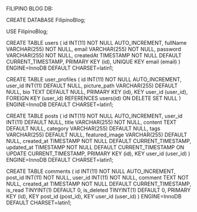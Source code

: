 FILIPINO BLOG DB:


CREATE DATABASE FilipinoBlog;

USE FilipinoBlog;

CREATE TABLE users (
    id INT(11) NOT NULL AUTO_INCREMENT,
    fullName VARCHAR(255) NOT NULL,
    email VARCHAR(255) NOT NULL,
    password VARCHAR(255) NOT NULL,
    createdAt TIMESTAMP NOT NULL DEFAULT CURRENT_TIMESTAMP,
    PRIMARY KEY (id),
    UNIQUE KEY email (email)
) ENGINE=InnoDB DEFAULT CHARSET=latin1;


CREATE TABLE user_profiles (
    id INT(11) NOT NULL AUTO_INCREMENT,
    user_id INT(11) DEFAULT NULL,
    picture_path VARCHAR(255) DEFAULT NULL,
    bio TEXT DEFAULT NULL,
    PRIMARY KEY (id),
    KEY user_id (user_id),
    FOREIGN KEY (user_id) REFERENCES users(id) ON DELETE SET NULL
) ENGINE=InnoDB DEFAULT CHARSET=latin1;


CREATE TABLE posts (
    id INT(11) NOT NULL AUTO_INCREMENT,
    user_id INT(11) DEFAULT NULL,
    title VARCHAR(255) NOT NULL,
    content TEXT DEFAULT NULL,
    category VARCHAR(255) DEFAULT NULL,
    tags VARCHAR(255) DEFAULT NULL,
    featured_image VARCHAR(255) DEFAULT NULL,
    created_at TIMESTAMP NOT NULL DEFAULT CURRENT_TIMESTAMP,
    updated_at TIMESTAMP NOT NULL DEFAULT CURRENT_TIMESTAMP ON UPDATE CURRENT_TIMESTAMP,
    PRIMARY KEY (id),
    KEY user_id (user_id)
) ENGINE=InnoDB DEFAULT CHARSET=latin1;


CREATE TABLE comments (
    id INT(11) NOT NULL AUTO_INCREMENT,
    post_id INT(11) NOT NULL,
    user_id INT(11) NOT NULL,
    comment TEXT NOT NULL,
    created_at TIMESTAMP NOT NULL DEFAULT CURRENT_TIMESTAMP,
    is_read TINYINT(1) DEFAULT 0,
    is_deleted TINYINT(1) DEFAULT 0,
    PRIMARY KEY (id),
    KEY post_id (post_id),
    KEY user_id (user_id)
) ENGINE=InnoDB DEFAULT CHARSET=latin1;

